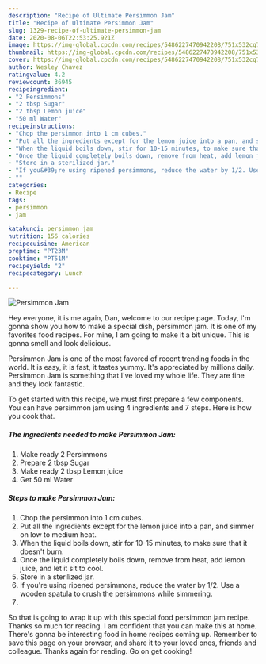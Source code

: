 ```yaml
---
description: "Recipe of Ultimate Persimmon Jam"
title: "Recipe of Ultimate Persimmon Jam"
slug: 1329-recipe-of-ultimate-persimmon-jam
date: 2020-08-06T22:53:25.921Z
image: https://img-global.cpcdn.com/recipes/5486227470942208/751x532cq70/persimmon-jam-recipe-main-photo.jpg
thumbnail: https://img-global.cpcdn.com/recipes/5486227470942208/751x532cq70/persimmon-jam-recipe-main-photo.jpg
cover: https://img-global.cpcdn.com/recipes/5486227470942208/751x532cq70/persimmon-jam-recipe-main-photo.jpg
author: Wesley Chavez
ratingvalue: 4.2
reviewcount: 36945
recipeingredient:
- "2 Persimmons"
- "2 tbsp Sugar"
- "2 tbsp Lemon juice"
- "50 ml Water"
recipeinstructions:
- "Chop the persimmon into 1 cm cubes."
- "Put all the ingredients except for the lemon juice into a pan, and simmer on low to medium heat."
- "When the liquid boils down, stir for 10-15 minutes, to make sure that it doesn&#39;t burn."
- "Once the liquid completely boils down, remove from heat, add lemon juice, and let it sit to cool."
- "Store in a sterilized jar."
- "If you&#39;re using ripened persimmons, reduce the water by 1/2. Use a wooden spatula to crush the persimmons while simmering."
- ""
categories:
- Recipe
tags:
- persimmon
- jam

katakunci: persimmon jam 
nutrition: 156 calories
recipecuisine: American
preptime: "PT23M"
cooktime: "PT51M"
recipeyield: "2"
recipecategory: Lunch

---
```



![Persimmon Jam](https://img-global.cpcdn.com/recipes/5486227470942208/751x532cq70/persimmon-jam-recipe-main-photo.jpg)

Hey everyone, it is me again, Dan, welcome to our recipe page. Today, I'm gonna show you how to make a special dish, persimmon jam. It is one of my favorites food recipes. For mine, I am going to make it a bit unique. This is gonna smell and look delicious.

Persimmon Jam is one of the most favored of recent trending foods in the world. It is easy, it is fast, it tastes yummy. It's appreciated by millions daily. Persimmon Jam is something that I've loved my whole life. They are fine and they look fantastic.




To get started with this recipe, we must first prepare a few components. You can have persimmon jam using 4 ingredients and 7 steps. Here is how you cook that.

<!--inarticleads1-->

##### The ingredients needed to make Persimmon Jam:

1. Make ready 2 Persimmons
1. Prepare 2 tbsp Sugar
1. Make ready 2 tbsp Lemon juice
1. Get 50 ml Water




<!--inarticleads2-->

##### Steps to make Persimmon Jam:

1. Chop the persimmon into 1 cm cubes.
1. Put all the ingredients except for the lemon juice into a pan, and simmer on low to medium heat.
1. When the liquid boils down, stir for 10-15 minutes, to make sure that it doesn&#39;t burn.
1. Once the liquid completely boils down, remove from heat, add lemon juice, and let it sit to cool.
1. Store in a sterilized jar.
1. If you&#39;re using ripened persimmons, reduce the water by 1/2. Use a wooden spatula to crush the persimmons while simmering.
1. 




So that is going to wrap it up with this special food persimmon jam recipe. Thanks so much for reading. I am confident that you can make this at home. There's gonna be interesting food in home recipes coming up. Remember to save this page on your browser, and share it to your loved ones, friends and colleague. Thanks again for reading. Go on get cooking!
